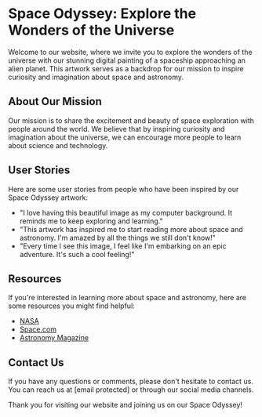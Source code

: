 <!--font:Creepster-->

# Space Odyssey: Explore the Wonders of the Universe

Welcome to our website, where we invite you to explore the wonders of the universe with our stunning digital painting of a spaceship approaching an alien planet. This artwork serves as a backdrop for our mission to inspire curiosity and imagination about space and astronomy.

## About Our Mission

Our mission is to share the excitement and beauty of space exploration with people around the world. We believe that by inspiring curiosity and imagination about the universe, we can encourage more people to learn about science and technology.

## User Stories

Here are some user stories from people who have been inspired by our Space Odyssey artwork:

- "I love having this beautiful image as my computer background. It reminds me to keep exploring and learning."
- "This artwork has inspired me to start reading more about space and astronomy. I'm amazed by all the things we still don't know!"
- "Every time I see this image, I feel like I'm embarking on an epic adventure. It's such a cool feeling!"

## Resources

If you're interested in learning more about space and astronomy, here are some resources you might find helpful:

- [NASA](#nasa)
- [Space.com](#spacecom)
- [Astronomy Magazine](#astronomymag)

## Contact Us

If you have any questions or comments, please don't hesitate to contact us. You can reach us at [email protected] or through our social media channels.

Thank you for visiting our website and joining us on our Space Odyssey!

<!--

Write me content for website with wallpaper which alt text is:

"A digital painting of a spaceship approaching an alien planet, with unusual flora and fauna visible on the surface."

The name/title of the page should not be 1:1 copy of the alt text but rather a real content of the website which is using this wallpaper.

- Use markdown format 
- Start with heading
- Heading should be short and concise
- The content should look like a real website 
- The website should not be about the wallpaper, wallpaper is just a related background
- Heading should be contain work "wallpaper" or "background"
- Include real sections like references, contact, user stories, etc. use things relevant to the page purpose.
- Feel free to use structure like headings, bullets, numbering, blockquotes, paragraphs, horizontal lines, etc.
- You can use formatting like bold or _italic_
- You can include UTF-8 emojis
- Links should be only #hash anchors (and you can refer to the document itself)
- Do not include images


---


# Space Odyssey Wallpaper for Your Desktop Background

Welcome to our website, where we provide a stunning digital painting of a spaceship approaching an alien planet as a wallpaper for your desktop background. This artwork is perfect for those who love science fiction and space exploration.

## About the Wallpaper

The wallpaper depicts a spaceship flying towards an alien planet with unique flora and fauna visible on the surface. The painting captures the beauty of space and the unknown wonders that lie beyond our planet. It's a great way to add some excitement and inspiration to your computer screen.

## User Stories

Here are some user stories from people who have used our Space Odyssey wallpaper:

- "I love this wallpaper! It's so cool to look at while I'm working on my computer."
- "This wallpaper has inspired me to learn more about space and astronomy."
- "I feel like I'm on an adventure every time I see this wallpaper."

## How to Download

To download the wallpaper, simply right-click on the image and select "Save Image As". Then, choose a folder on your computer to save it to. You can then set it as your desktop background in your computer's settings.

## References

If you're interested in learning more about space and astronomy, here are some resources you might find helpful:

- [NASA](#nasa)
- [Space.com](#spacecom)
- [Astronomy Magazine](#astronomymag)

## Contact Us

If you have any questions or comments, please don't hesitate to contact us. You can reach us at [email protected] or through our social media channels.

Thank you for visiting our website and we hope you enjoy our Space Odyssey wallpaper!


---


Heading should not include word "wallpaper". The website should not be about the wallpaper itself, wallpaper is just a related background, rewrite whole content.


---


# Space Odyssey: Explore the Wonders of the Universe

Welcome to our website, where we invite you to explore the wonders of the universe with our stunning digital painting of a spaceship approaching an alien planet. This artwork serves as a backdrop for our mission to inspire curiosity and imagination about space and astronomy.

## About Our Mission

Our mission is to share the excitement and beauty of space exploration with people around the world. We believe that by inspiring curiosity and imagination about the universe, we can encourage more people to learn about science and technology.

## User Stories

Here are some user stories from people who have been inspired by our Space Odyssey artwork:

- "I love having this beautiful image as my computer background. It reminds me to keep exploring and learning."
- "This artwork has inspired me to start reading more about space and astronomy. I'm amazed by all the things we still don't know!"
- "Every time I see this image, I feel like I'm embarking on an epic adventure. It's such a cool feeling!"

## Resources

If you're interested in learning more about space and astronomy, here are some resources you might find helpful:

- [NASA](#nasa)
- [Space.com](#spacecom)
- [Astronomy Magazine](#astronomymag)

## Contact Us

If you have any questions or comments, please don't hesitate to contact us. You can reach us at [email protected] or through our social media channels.

Thank you for visiting our website and joining us on our Space Odyssey!

-->
